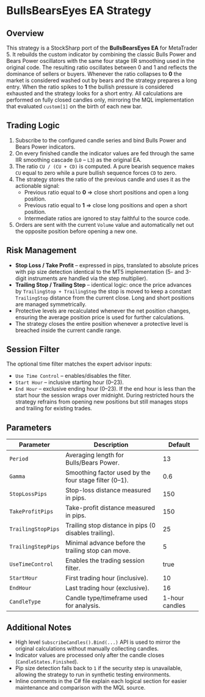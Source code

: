 # BullsBearsEyes EA Strategy

## Overview
This strategy is a StockSharp port of the **BullsBearsEyes EA** for MetaTrader 5. It rebuilds the custom indicator by combining the classic Bulls Power and Bears Power oscillators with the same four stage IIR smoothing used in the original code. The resulting ratio oscillates between 0 and 1 and reflects the dominance of sellers or buyers. Whenever the ratio collapses to **0** the market is considered washed out by bears and the strategy prepares a long entry. When the ratio spikes to **1** the bullish pressure is considered exhausted and the strategy looks for a short entry. All calculations are performed on fully closed candles only, mirroring the MQL implementation that evaluated `custom[1]` on the birth of each new bar.

## Trading Logic
1. Subscribe to the configured candle series and bind Bulls Power and Bears Power indicators.
2. On every finished candle the indicator values are fed through the same IIR smoothing cascade (`L0` – `L3`) as the original EA.
3. The ratio `CU / (CU + CD)` is computed. A pure bearish sequence makes `CU` equal to zero while a pure bullish sequence forces `CD` to zero.
4. The strategy stores the ratio of the previous candle and uses it as the actionable signal:
   - Previous ratio equal to **0** ⇒ close short positions and open a long position.
   - Previous ratio equal to **1** ⇒ close long positions and open a short position.
   - Intermediate ratios are ignored to stay faithful to the source code.
5. Orders are sent with the current `Volume` value and automatically net out the opposite position before opening a new one.

## Risk Management
- **Stop Loss / Take Profit** – expressed in pips, translated to absolute prices with pip size detection identical to the MT5 implementation (5- and 3-digit instruments are handled via the step multiplier).
- **Trailing Stop / Trailing Step** – identical logic: once the price advances by `TrailingStop + TrailingStep` the stop is moved to keep a constant `TrailingStop` distance from the current close. Long and short positions are managed symmetrically.
- Protective levels are recalculated whenever the net position changes, ensuring the average position price is used for further calculations.
- The strategy closes the entire position whenever a protective level is breached inside the current candle range.

## Session Filter
The optional time filter matches the expert advisor inputs:
- `Use Time Control` – enables/disables the filter.
- `Start Hour` – inclusive starting hour (0–23).
- `End Hour` – exclusive ending hour (0–23). If the end hour is less than the start hour the session wraps over midnight.
During restricted hours the strategy refrains from opening new positions but still manages stops and trailing for existing trades.

## Parameters
| Parameter | Description | Default |
|-----------|-------------|---------|
| `Period` | Averaging length for Bulls/Bears Power. | 13 |
| `Gamma` | Smoothing factor used by the four stage filter (0–1). | 0.6 |
| `StopLossPips` | Stop-loss distance measured in pips. | 150 |
| `TakeProfitPips` | Take-profit distance measured in pips. | 150 |
| `TrailingStopPips` | Trailing stop distance in pips (0 disables trailing). | 25 |
| `TrailingStepPips` | Minimal advance before the trailing stop can move. | 5 |
| `UseTimeControl` | Enables the trading session filter. | true |
| `StartHour` | First trading hour (inclusive). | 10 |
| `EndHour` | Last trading hour (exclusive). | 16 |
| `CandleType` | Candle type/timeframe used for analysis. | 1-hour candles |

## Additional Notes
- High level `SubscribeCandles().Bind(...)` API is used to mirror the original calculations without manually collecting candles.
- Indicator values are processed only after the candle closes (`CandleStates.Finished`).
- Pip size detection falls back to `1` if the security step is unavailable, allowing the strategy to run in synthetic testing environments.
- Inline comments in the C# file explain each logical section for easier maintenance and comparison with the MQL source.
